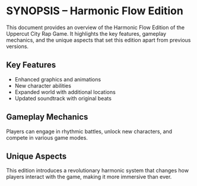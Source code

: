 # SYNOPSIS – Harmonic Flow Edition

This document provides an overview of the Harmonic Flow Edition of the Uppercut City Rap Game. It highlights the key features, gameplay mechanics, and the unique aspects that set this edition apart from previous versions.

## Key Features
- Enhanced graphics and animations
- New character abilities
- Expanded world with additional locations
- Updated soundtrack with original beats

## Gameplay Mechanics
Players can engage in rhythmic battles, unlock new characters, and compete in various game modes.

## Unique Aspects
This edition introduces a revolutionary harmonic system that changes how players interact with the game, making it more immersive than ever.